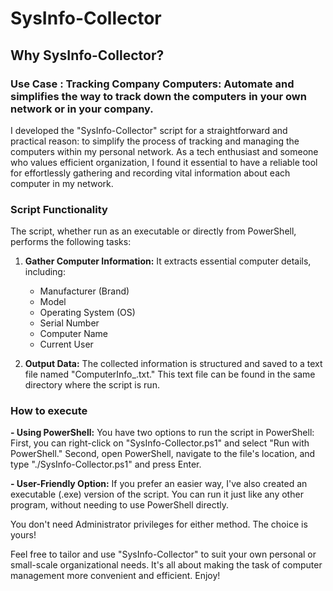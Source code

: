 # SysInfo-Collector
## Why SysInfo-Collector?

### Use Case : **Tracking Company Computers:** Automate and simplifies the way to track down the computers in your own network or in your company.
I developed the "SysInfo-Collector" script for a straightforward and practical reason: to simplify the process of tracking and managing the computers within my personal network. As a tech enthusiast and someone who values efficient organization, I found it essential to have a reliable tool for effortlessly gathering and recording vital information about each computer in my network.


### Script Functionality
The script, whether run as an executable or directly from PowerShell, performs the following tasks:

1. **Gather Computer Information:** It extracts essential computer details, including:
   - Manufacturer (Brand)
   - Model
   - Operating System (OS)
   - Serial Number
   - Computer Name
   - Current User

2. **Output Data:** The collected information is structured and saved to a text file named "ComputerInfo_<CurrentUser>.txt." This text file can be found in the same directory where the script is run.


### How to execute 
**- Using PowerShell:** You have two options to run the script in PowerShell: 
      First, you can right-click on "SysInfo-Collector.ps1" and select "Run with PowerShell." 
      Second, open PowerShell, navigate to the file's location, and type "./SysInfo-Collector.ps1" and press Enter.

**- User-Friendly Option:** If you prefer an easier way, I've also created an executable (.exe) version of the script. You can run it just like any other program, without needing to use PowerShell directly. 

You don't need Administrator privileges for either method. The choice is yours!


Feel free to tailor and use "SysInfo-Collector" to suit your own personal or small-scale organizational needs. It's all about making the task of computer management more convenient and efficient. Enjoy!
